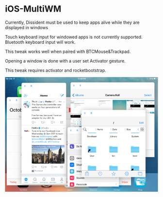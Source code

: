 
# iOS-MultiWM

Currently, Dissident must be used to keep apps alive while they are displayed in windows

Touch keyboard input for windowed apps is not currently supported. Bluetooth keyboard input will work.

This tweak works well when paired with BTCMouse&Trackpad.

Opening a window is done with a user set Activator gesture.

This tweak requires activator and rocketbootstrap.

![screenshot](image.png)
